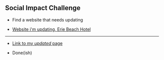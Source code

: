 ## Social Impact Challenge

- Find a website that needs updating

- [Website i'm updating, Erie Beach Hotel](https://www.eriebeachhotel.com/)

--------------------------------------------------

- [Link to my *updated* page](https://nbenin.github.io/social-impact-erieBeach/)

- Done(ish)
